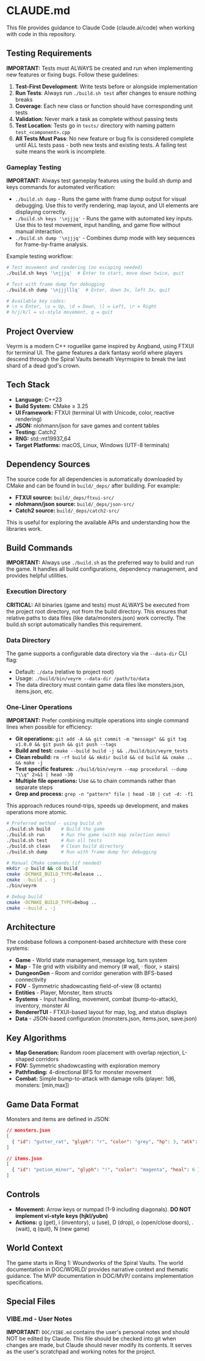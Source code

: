 # CLAUDE.md

This file provides guidance to Claude Code (claude.ai/code) when working with code in this repository.

## Testing Requirements

**IMPORTANT:** Tests must ALWAYS be created and run when implementing new features or fixing bugs. Follow these guidelines:

1. **Test-First Development**: Write tests before or alongside implementation
2. **Run Tests**: Always run `./build.sh test` after changes to ensure nothing breaks
3. **Coverage**: Each new class or function should have corresponding unit tests
4. **Validation**: Never mark a task as complete without passing tests
5. **Test Location**: Tests go in `tests/` directory with naming pattern `test_<component>.cpp`
6. **All Tests Must Pass**: No new feature or bug fix is considered complete until ALL tests pass - both new tests and existing tests. A failing test suite means the work is incomplete.

### Gameplay Testing

**IMPORTANT:** Always test gameplay features using the build.sh dump and keys commands for automated verification:

- `./build.sh dump` - Runs the game with frame dump output for visual debugging. Use this to verify rendering, map layout, and UI elements are displaying correctly.
- `./build.sh keys '\njjjq'` - Runs the game with automated key inputs. Use this to test movement, input handling, and game flow without manual interaction.
- `./build.sh dump '\njjjq'` - Combines dump mode with key sequences for frame-by-frame analysis.

Example testing workflow:
```bash
# Test movement and rendering (no escaping needed)
./build.sh keys '\njjjq'  # Enter to start, move down twice, quit

# Test with frame dump for debugging
./build.sh dump '\njjjlllq'  # Enter, down 3x, left 3x, quit

# Available key codes:
# \n = Enter, \u = Up, \d = Down, \l = Left, \r = Right
# h/j/k/l = vi-style movement, q = quit
```

## Project Overview

Veyrm is a modern C++ roguelike game inspired by Angband, using FTXUI for terminal UI. The game features a dark fantasy world where players descend through the Spiral Vaults beneath Veyrmspire to break the last shard of a dead god's crown.

## Tech Stack

- **Language:** C++23
- **Build System:** CMake ≥ 3.25
- **UI Framework:** FTXUI (terminal UI with Unicode, color, reactive rendering)
- **JSON:** nlohmann/json for save games and content tables
- **Testing:** Catch2
- **RNG:** std::mt19937_64
- **Target Platforms:** macOS, Linux, Windows (UTF-8 terminals)

## Dependency Sources

The source code for all dependencies is automatically downloaded by CMake and can be found in `build/_deps/` after building. For example:

- **FTXUI source:** `build/_deps/ftxui-src/`
- **nlohmann/json source:** `build/_deps/json-src/`
- **Catch2 source:** `build/_deps/catch2-src/`

This is useful for exploring the available APIs and understanding how the libraries work.

## Build Commands

**IMPORTANT:** Always use `./build.sh` as the preferred way to build and run the game. It handles all build configurations, dependency management, and provides helpful utilities.

### Execution Directory

**CRITICAL:** All binaries (game and tests) must ALWAYS be executed from the project root directory, not from the build directory. This ensures that relative paths to data files (like data/monsters.json) work correctly. The build.sh script automatically handles this requirement.

### Data Directory

The game supports a configurable data directory via the `--data-dir` CLI flag:
- Default: `./data` (relative to project root)
- Usage: `./build/bin/veyrm --data-dir /path/to/data`
- The data directory must contain game data files like monsters.json, items.json, etc.

### One-Liner Operations

**IMPORTANT:** Prefer combining multiple operations into single command lines when possible for efficiency:

- **Git operations:** `git add -A && git commit -m "message" && git tag v1.0.0 && git push && git push --tags`
- **Build and test:** `cmake --build build -j && ./build/bin/veyrm_tests`
- **Clean rebuild:** `rm -rf build && mkdir build && cd build && cmake .. && make -j`
- **Test specific features:** `./build/bin/veyrm --map procedural --dump "\\q" 2>&1 | head -30`
- **Multiple file operations:** Use `&&` to chain commands rather than separate steps
- **Grep and process:** `grep -n "pattern" file | head -10 | cut -d: -f1`

This approach reduces round-trips, speeds up development, and makes operations more atomic.

```bash
# Preferred method - using build.sh
./build.sh build    # Build the game
./build.sh run      # Run the game (with map selection menu)
./build.sh test     # Run all tests
./build.sh clean    # Clean build directory
./build.sh dump     # Run with frame dump for debugging

# Manual CMake commands (if needed)
mkdir -p build && cd build
cmake -DCMAKE_BUILD_TYPE=Release ..
cmake --build . -j
./bin/veyrm

# Debug build
cmake -DCMAKE_BUILD_TYPE=Debug ..
cmake --build . -j
```

## Architecture

The codebase follows a component-based architecture with these core systems:

- **Game** - World state management, message log, turn system
- **Map** - Tile grid with visibility and memory (# wall, · floor, > stairs)
- **DungeonGen** - Room and corridor generation with BFS-based connectivity
- **FOV** - Symmetric shadowcasting field-of-view (8 octants)
- **Entities** - Player, Monster, Item structs
- **Systems** - Input handling, movement, combat (bump-to-attack), inventory, monster AI
- **RendererTUI** - FTXUI-based layout for map, log, and status displays
- **Data** - JSON-based configuration (monsters.json, items.json, save.json)

## Key Algorithms

- **Map Generation:** Random room placement with overlap rejection, L-shaped corridors
- **FOV:** Symmetric shadowcasting with exploration memory
- **Pathfinding:** 4-directional BFS for monster movement
- **Combat:** Simple bump-to-attack with damage rolls (player: 1d6, monsters: [min,max])

## Game Data Format

Monsters and items are defined in JSON:

```json
// monsters.json
[
  { "id": "gutter_rat", "glyph": "r", "color": "grey", "hp": 3, "atk": [1,3], "def": 0, "speed": 100 }
]

// items.json
[
  { "id": "potion_minor", "glyph": "!", "color": "magenta", "heal": 6 }
]
```

## Controls

- **Movement:** Arrow keys or numpad (1-9 including diagonals). **DO NOT implement vi-style keys (hjkl/yubn)**
- **Actions:** g (get), i (inventory), u (use), D (drop), o (open/close doors), . (wait), q (quit), N (new game)

## World Context

The game starts in Ring 1: Woundworks of the Spiral Vaults. The world documentation in DOC/WORLD/ provides narrative context and thematic guidance. The MVP documentation in DOC/MVP/ contains implementation specifications.

## Special Files

### VIBE.md - User Notes

**IMPORTANT:** `DOC/VIBE.md` contains the user's personal notes and should NOT be edited by Claude. This file should be checked into git when changes are made, but Claude should never modify its contents. It serves as the user's scratchpad and working notes for the project.

